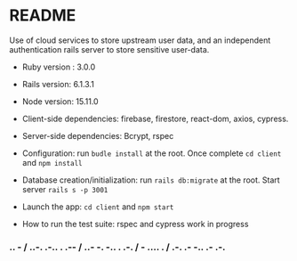 # README

Use of cloud services to store upstream user data, and an independent authentication rails server to store sensitive user-data.

* Ruby version : 3.0.0

* Rails version: 6.1.3.1

* Node version: 15.11.0

* Client-side dependencies: firebase, firestore, react-dom, axios, cypress.

* Server-side dependencies: Bcrypt, rspec

* Configuration: run `budle install` at the root. Once complete `cd client` and `npm install`

* Database creation/initialization: run `rails db:migrate` at the root. Start server `rails s -p 3001`

* Launch the app: `cd client` and `npm start`

* How to run the test suite: rspec and cypress work in progress

### .. - / ..-. .-.. . .-- / ..- -. -.. . .-. / - .... . / .-. .- -.. .- .-.


